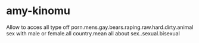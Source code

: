 amy-kinomu
==========

Allow to acces all type off porn.mens.gay.bears.raping.raw.hard.dirty.animal sex with male or female.all country.mean all about sex..sexual.bisexual